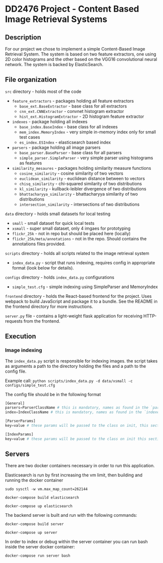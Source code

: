 # DD2476 Project - Content Based Image Retrieval Systems

## Description
For our project we chose to implement a simple Content-Based Image Retrieval System.
The system is based on two feature extractors, one using 2D color histograms and the other based on the VGG16 convolutional neural network. The system is backed by ElasticSearch.

## File organization

`src` directory - holds most of the code
- `feature_extractors` - packages holding all feature extractors
  - `base_ext.BaseExtractor` - base class for all extractors
  - `cnn_ext.CNNExtractor` - convnet histogram extractor
  - `hist_ext.HistogramExtractor` - 2D histogram feature extractor
- `indexes` - package holding all indexes
  - `base_index.BaseIndex` - base class for all indexes
  - `mem_index.MemoryIndex` - very simple in-memory index only for small test cases
  - `es_index.ESIndex` - elasticsearch based index
- `parsers` - package holding all image parsers
  - `base_parser.BaseParser` - base class for all parsers
  - `simple_parser.SimpleParser` - very simple parser using histograms as features
- `similarity_mesaures` - packages holding similarity measure functions
  - `cosine_similarity` - cosine similarity of two vectors
  - `euclidean_similarity` - euclidean distance between to vectors
  - `chisq_similarity` - chi-squared similarity of two distributions
  - `kl_similarity` - kullback-leibler divergence of two distributions
  - `bhattacharyya_similarity` - bhattacharyya similarity of two distributions
  - `intersection_similarity` - intersections of two distributions

`data` directory - holds small datasets for local testing
- `small` - small dataset for quick local tests
- `xsmall` - super small dataset, only 4 imgaes for prototyping
- `flickr_25k` - not in repo but should be placed here (locally)
- `flickr_25k/meta/annotations` - not in the repo. Should contains the annotations files provided.

`scripts` directory - holds all scripts related to the image retrieval system
- `index_data.py` - script that runs indexing, requires config in appropriate format (look below for details).

`configs` directory - holds `index_data.py` configurations
- `simple_test.cfg` - simple indexing using SimpleParser and MemoryIndex

`frontend` directory - holds the React-based frontend for the project. Uses webpack to build JavaScript and package it to a bundle. See the README in the frontend directory for more instructions.

`server.py` file - contains a light-weight flask application for receiving HTTP-requests from the frontend.

## Execution
### Image indexing
The `index_data.py` script is responsible for indexing images. the script takes as arguments a path to the directory holding the files and a path to the config file.

Example call: `python scripts/index_data.py -d data/xsmall -c configs/simple_test.cfg`

The config file should be in the following format
```python
[General]
parsers=ParserClassName # this is mandatory, names as found in the `parsers` package (without package prefix)
index=IndexClassName # this is mandatory, names as found in the `indexes` package (without package prefix)

[ParserParams]
key=value # these params will be passed to the class on init, this section can be empty

[IndexParams]
key=value # these params will be passed to the class on init this section can be empty
```

## Servers

There are two docker containers necessary in order to run this application.

Elasticsearch is run by first increasing the vm limit, then building and running the docker container

`sudo sysctl -w vm.max_map_count=262144`

`docker-compose build elasticsearch`

`docker-compose up elasticsearch`

The backend server is built and run with the following commands:

`docker-compose build server`

`docker-compose up server`

In order to index or debug within the server container you can run bash inside the server docker container:

`docker-compose run server bash`





